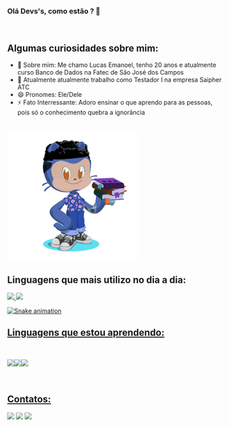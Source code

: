 ### Olá Devs's, como estão ? 👋
<br>

## Algumas curiosidades sobre mim:

- 💬 Sobre mim: Me chamo Lucas Emanoel, tenho 20 anos e atualmente curso Banco de Dados na Fatec de São José dos Campos
- 🔭 Atualmente atualmente trabalho como Testador I na empresa Saipher ATC
- 😄 Pronomes: Ele/Dele
- ⚡ Fato Interressante: Adoro ensinar o que aprendo para as pessoas, pois só o conhecimento quebra a ignorância
<br>
<img src = "git.png" widht = "300" height = "300">
<br>

## Linguagens que mais utilizo no dia a dia:

<div>
<a href="https://github.com/lucasetdasilva">
<img height="180em" src="https://github-readme-stats.vercel.app/api/top-langs/?username=lucasetdasilva&layout=compact&langs_count=7&theme=dracula"/>
<img height="180em" src="https://github-readme-stats.vercel.app/api?username=lucasetdasilva&show_icons=true&theme=dracula&include_all_commits=true&count_private=true"/>
</div>
  
  ![Snake animation](https://github.com/lucasetdasilva/lucasetdasilva/blob/output/github-contribution-grid-snake.svg)

## Linguagens que estou aprendendo:  
<br>
  
<img src="https://cdn.jsdelivr.net/gh/devicons/devicon/icons/python/python-original-wordmark.svg" widht = "80" height = "80" /><img src="https://cdn.jsdelivr.net/gh/devicons/devicon/icons/java/java-original-wordmark.svg" widht = "80" height = "80"/><img src="https://cdn.jsdelivr.net/gh/devicons/devicon/icons/mysql/mysql-original-wordmark.svg" widht = "80" height = "80"/>

<br>

## Contatos:
 <div>
<a href="https://instagram.com/lucs_eng" target="_blank"><img src="https://img.shields.io/badge/-Instagram-%23E4405F?style=for-the-badge&logo=instagram&logoColor=white" target="_blank"></a>
<a href = "mailto:contato@lucasemanoelteixeiraengracio@gmail.com"><img src="https://img.shields.io/badge/Gmail-D14836?style=for-the-badge&logo=gmail&logoColor=white" target="_blank"></a>
<a href="https://br.linkedin.com/in/lucas-emanoel-teixeira-engracio-da-silva-ab5611234?trk=public_profile_browsemap" target="_blank"><img src="https://img.shields.io/badge/-LinkedIn-%230077B5?style=for-the-badge&logo=linkedin&logoColor=white" target="_blank"></a>   
</div>
  
 
  
